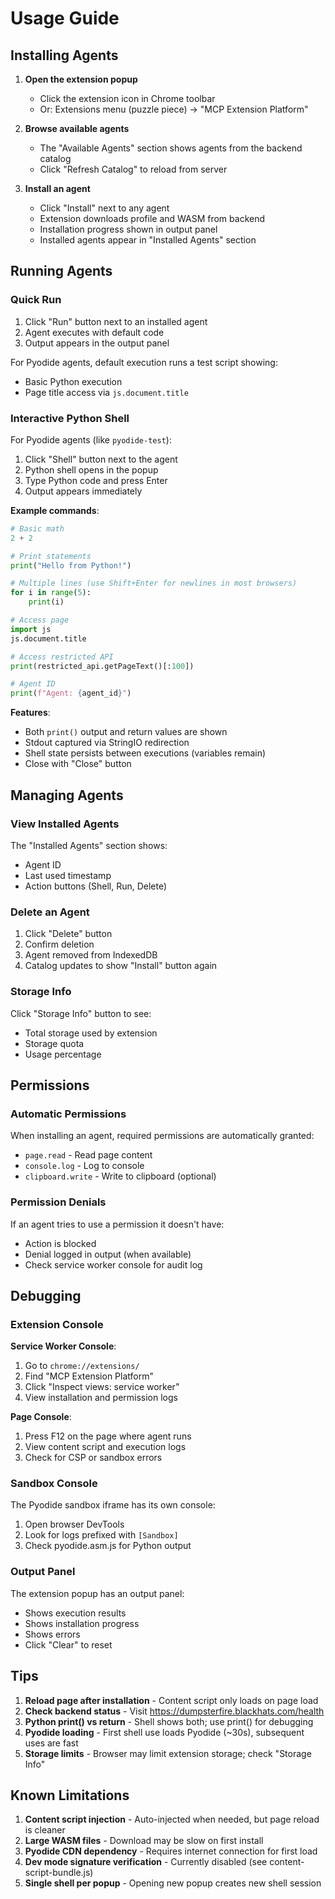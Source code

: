 # Usage Guide

## Installing Agents

1. **Open the extension popup**
   - Click the extension icon in Chrome toolbar
   - Or: Extensions menu (puzzle piece) → "MCP Extension Platform"

2. **Browse available agents**
   - The "Available Agents" section shows agents from the backend catalog
   - Click "Refresh Catalog" to reload from server

3. **Install an agent**
   - Click "Install" next to any agent
   - Extension downloads profile and WASM from backend
   - Installation progress shown in output panel
   - Installed agents appear in "Installed Agents" section

## Running Agents

### Quick Run

1. Click "Run" button next to an installed agent
2. Agent executes with default code
3. Output appears in the output panel

For Pyodide agents, default execution runs a test script showing:
- Basic Python execution
- Page title access via `js.document.title`

### Interactive Python Shell

For Pyodide agents (like `pyodide-test`):

1. Click "Shell" button next to the agent
2. Python shell opens in the popup
3. Type Python code and press Enter
4. Output appears immediately

**Example commands**:
```python
# Basic math
2 + 2

# Print statements
print("Hello from Python!")

# Multiple lines (use Shift+Enter for newlines in most browsers)
for i in range(5):
    print(i)

# Access page
import js
js.document.title

# Access restricted API
print(restricted_api.getPageText()[:100])

# Agent ID
print(f"Agent: {agent_id}")
```

**Features**:
- Both `print()` output and return values are shown
- Stdout captured via StringIO redirection
- Shell state persists between executions (variables remain)
- Close with "Close" button

## Managing Agents

### View Installed Agents

The "Installed Agents" section shows:
- Agent ID
- Last used timestamp
- Action buttons (Shell, Run, Delete)

### Delete an Agent

1. Click "Delete" button
2. Confirm deletion
3. Agent removed from IndexedDB
4. Catalog updates to show "Install" button again

### Storage Info

Click "Storage Info" button to see:
- Total storage used by extension
- Storage quota
- Usage percentage

## Permissions

### Automatic Permissions

When installing an agent, required permissions are automatically granted:
- `page.read` - Read page content
- `console.log` - Log to console
- `clipboard.write` - Write to clipboard (optional)

### Permission Denials

If an agent tries to use a permission it doesn't have:
- Action is blocked
- Denial logged in output (when available)
- Check service worker console for audit log

## Debugging

### Extension Console

**Service Worker Console**:
1. Go to `chrome://extensions/`
2. Find "MCP Extension Platform"
3. Click "Inspect views: service worker"
4. View installation and permission logs

**Page Console**:
1. Press F12 on the page where agent runs
2. View content script and execution logs
3. Check for CSP or sandbox errors

### Sandbox Console

The Pyodide sandbox iframe has its own console:
1. Open browser DevTools
2. Look for logs prefixed with `[Sandbox]`
3. Check pyodide.asm.js for Python output

### Output Panel

The extension popup has an output panel:
- Shows execution results
- Shows installation progress
- Shows errors
- Click "Clear" to reset

## Tips

1. **Reload page after installation** - Content script only loads on page load
2. **Check backend status** - Visit https://dumpsterfire.blackhats.com/health
3. **Python print() vs return** - Shell shows both; use print() for debugging
4. **Pyodide loading** - First shell use loads Pyodide (~30s), subsequent uses are fast
5. **Storage limits** - Browser may limit extension storage; check "Storage Info"

## Known Limitations

1. **Content script injection** - Auto-injected when needed, but page reload is cleaner
2. **Large WASM files** - Download may be slow on first install
3. **Pyodide CDN dependency** - Requires internet connection for first load
4. **Dev mode signature verification** - Currently disabled (see content-script-bundle.js)
5. **Single shell per popup** - Opening new popup creates new shell session
